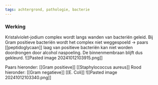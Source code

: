 ```yaml
---
tags: achtergrond, pathologie, bacterie
---
```

### Werking
Kristalviolet-jodium complex wordt langs wanden van bacteriën geleid.
Bij Gram positieve bacteriën wordt het complex niet weggespoeld -> paars
[[peptidoglycaan]] laag van positieve bacteriën kan niet worden doordrongen door alcohol naspoeling.
De binnenmembraan blijft dus gekleurd.
![[Pasted image 20241012103915.png]]

Paars hieronder: [[Gram positieve]] [[Staphylococcus aureus]] 
Rood hieronder: [[Gram negatieve]] [[E. Coli]] 
![[Pasted image 20241012103340.png]]